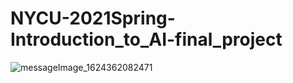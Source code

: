 # NYCU-2021Spring-Introduction_to_AI-final_project

![messageImage_1624362082471](https://user-images.githubusercontent.com/55138138/122918820-1c650300-d392-11eb-8423-6d94d845c344.jpg)
